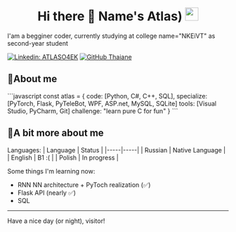 <h1 align='center'> Hi there 👋 Name's Atlas)   <img src="https://i.postimg.cc/mkgDV7xr/image.gif" weight="30" height="30"></h1>

I'am a begginer coder, currently studying at college name="NKEiVT" as second-year student

[![Linkedin: ATLASO4EK](https://img.shields.io/badge/-ATLASO4EK-blue?style=flat-square&logo=Linkedin&logoColor=white&link=https://www.linkedin.com/in/ATLASO4EK/)](https://www.linkedin.com/in/ATLASO4EK/)
[![GitHub Thaiane](https://img.shields.io/github/followers/ATLASO4EK?label=follow&style=social)](https://github.com/ATLASO4EK)

<h2>📌About me</h2>
```javascript
const atlas = {
  code: [Python, C#, C++, SQL],
  specialize: [PyTorch, Flask, PyTeleBot, WPF, ASP.net, MySQL, SQLite]
  tools: [Visual Studio, PyCharm, Git]
 challenge: "learn pure C for fun"
}
```

<h2> 💬A bit more about me </h2>
Languages:
| Language | Status |
|-----|-----|
| Russian | Native Language | 
| English | B1 :( | 
| Polish | In progress | 

Some things I'm learning now:
- RNN NN architecture + PyToch realization (✅)
- Flask API (nearly ✅)
- SQL
---
Have a nice day (or night), visitor! 
